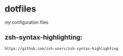 # dotfiles
my configuration files

## zsh-syntax-highlighting:
```bash
https://github.com/zsh-users/zsh-syntax-highlighting
```
